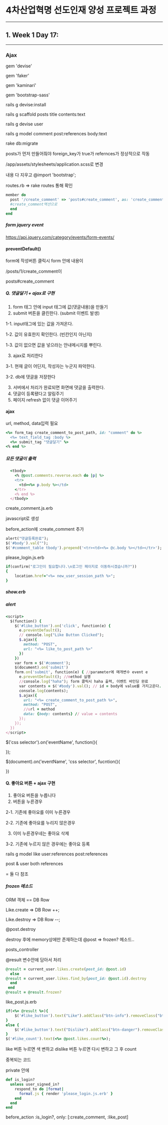 # 4차산업혁명 선도인재 양성 프로젝트 과정

---
## 1. Week 1 Day 17:   

***



### Ajax



gem 'devise'

gem 'faker'

gem 'kaminari'

gem 'bootstrap-sass'



rails g devise:install

rails g scaffold posts title contents:text

 rails g devise user

rails g model comment post:references body:text

rake db:migrate



posts가 먼저 만들어줘야 foreign_key가 true가 refernces가 정상적으로 작동



/app/assets/stylesheets/application.scss로 변경

내용 다 지우고 @import 'bootstrap';



routes.rb => rake routes 통해 확인

```ruby
member do
  post '/create_comment' => 'posts#create_comment', as: 'create_comment_to' 
  #create_comment액션으로
  end
end
```



##### form jquery event

https://api.jquery.com/category/events/form-events/



#### preventDefault()

form에 작성버튼 클릭시 form 안에 내용이 

/posts/1/create_comment이 

posts#create_comment



##### Q. 댓글달기 + ajax로 구현

1. form 태그 안에 input 태그에 값(댓글내용)을 만들기
2. submit 버튼을 클린한다. (submit 이벤트 발생)

1-1. input태그에 있는 값을 가져온다.

1-2. 값이 유효한지 확인한다. (빈칸인지 아닌지)

1-3. 값이 없으면 값을 넣으라는 안내메시지를 뿌린다.

3. ajax로 처리한다

3-1. 현재 글이 어딘지, 작성자는 누군지 파악한다.

3-2. db에 댓글을 저장한다

3. 서버에서 처리가 완료되면 화면에 댓글을 출력한다.
4. 댓글이 등록됐다고 알림주기
5. 페이지 refresh 없이 댓글 이어주기



#### ajax 

url, method, data입력 필요

```ruby
<%= form_tag create_comment_to_post_path, id: "comment" do %>
  <%= text_field_tag :body %>
  <%= submit_tag "댓글달기" %>
<% end %>
```



##### 모든 댓글이 출력

```ruby
  <tbody>
    <% @post.comments.reverse.each do |p| %>
    <tr>
      <td><%= p.body %></td>
    </tr>
    <% end %>
  </tbody>
```



create_comment.js.erb

javascript로 생성



before_action에 :create_comment 추가

```ruby
alert("댓글등록완료");
$('#body').val("");
$('#comment_table tbody').prepend('<tr><td><%= @c.body %></td></tr>');
```



please_login.js.erb

```ruby
if(confirm("로그인이 필요합니다.\n로그인 페이지로 이동하시겠습니까?"))
{
    location.href="<%= new_user_session_path %>";
}
```



##### show.erb

##### alert

```ruby
<script>
  $(function() {
    $('#like_button').on('click', function(e) {
      e.preventDefault();
      // console.log("Like Button Clicked");
      $.ajax({
        method: "POST",
        url: "<%= like_to_post_path %>"
      })
    })
    var form = $('#comment');
    $(document).on('submit')
    form.on('submit', function(e) { //parameter에 매개변수 event e 
      e.preventDefault(); //method 실행
      //console.log("haha"); form 클릭시 haha 출력, 이벤트 바인딩 완료
      var contents = $('#body').val(); // id = body에 value롤 가지고온다.
      console.log(contents);
      $.ajax({
        url: "<%= create_comment_to_post_path %>",
        method: "POST",
        //url + method
        data: {body: contents} // value = contents
      });
    });
  })
</script>
```



$('css selector').on('eventName', function(){

});



$(document).on('eventName', 'css selector', fucntion(){

})



#### Q. 좋아요 버튼 + ajax 구현

1. 좋아요 버튼을 누릅니다
2. 버튼을 누른경우

2-1. 기존에 좋아요를 이미 누른경우

2-2. 기존에 좋아요를 누리지 않은경우

3. 이미 누른경우네는 좋아요 삭제

3-2. 기존에 누르지 않은 경우에는 좋아요 등록



rails g model like user:references post:references

post & user both references 

= 둘 다 참조



##### frozen 메소드

ORM 객체 == DB Row

Like.create => DB Row ++;

Like.destroy => DB Row --;

@post.destroy

destroy 후에 memory상에만 존재하는데 @post => frozen? 메소드..



posts_controller

@result 변수안에 담아서 처리

```ruby
@result = current_user.likes.create(post_id: @post.id)
  else
@result = current_user.likes.find_by(post_id: @post.id).destroy
  end
 end
@result = @result.frozen?
```



like_post.js.erb

```ruby
if(<%= @result %>){
    $('#like_button').text("Like").addClass("btn-info").removeClass("btn-danger");
}
else {
    $('#like_button').text("Dislike").addClass("btn-danger").removeClass("btn-info");
}
$('#like_count').text(<%= @post.likes.count%>);
```

like 버튼 누르면 색 변하고 dislike 버튼 누르면 다시 변하고 그 후 count



중복되는 코드

private 안에

```ruby
def is_login?
  unless user_signed_in?
    respond_to do |format|
      format.js { render 'please_login.js.erb' }
    end
  end
end
```

before_action :is_login?, only: [:create_comment, :like_post]